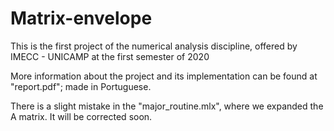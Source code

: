 # Matrix-envelope
This is the first project of the numerical analysis discipline, offered by IMECC - UNICAMP at the first semester of 2020

More information about the project and its implementation can be found at "report.pdf"; made in Portuguese.

There is a slight mistake in the "major_routine.mlx", where we expanded the A matrix. It will be corrected soon.
